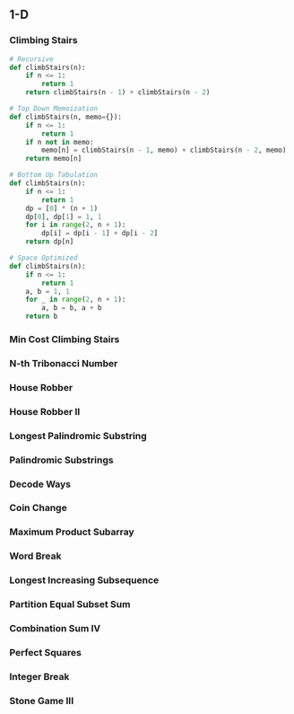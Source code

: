 ## 1-D
### Climbing Stairs
```python
# Recursive
def climbStairs(n):
    if n <= 1:
        return 1
    return climbStairs(n - 1) + climbStairs(n - 2)

# Top Down Memoization
def climbStairs(n, memo={}):
    if n <= 1:
        return 1
    if n not in memo:
        memo[n] = climbStairs(n - 1, memo) + climbStairs(n - 2, memo)
    return memo[n]

# Bottom Up Tabulation
def climbStairs(n):
    if n <= 1:
        return 1
    dp = [0] * (n + 1)
    dp[0], dp[1] = 1, 1
    for i in range(2, n + 1):
        dp[i] = dp[i - 1] + dp[i - 2]
    return dp[n]

# Space Optimized
def climbStairs(n):
    if n <= 1:
        return 1
    a, b = 1, 1
    for _ in range(2, n + 1):
        a, b = b, a + b
    return b
```
### Min Cost Climbing Stairs
### N-th Tribonacci Number
### House Robber
### House Robber II
### Longest Palindromic Substring
### Palindromic Substrings
### Decode Ways
### Coin Change
### Maximum Product Subarray
### Word Break
### Longest Increasing Subsequence
### Partition Equal Subset Sum
### Combination Sum IV
### Perfect Squares
### Integer Break
### Stone Game III
